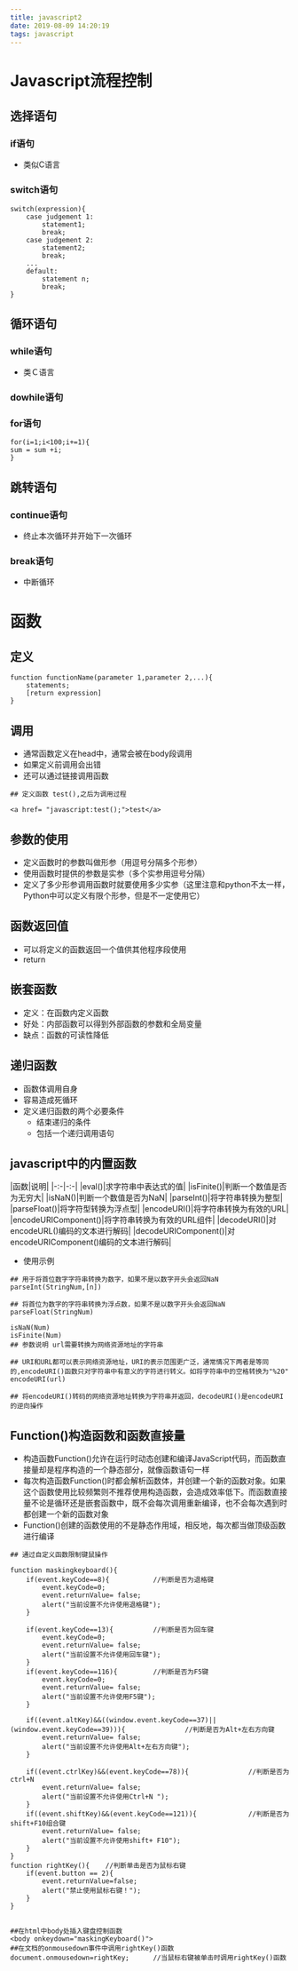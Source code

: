 ```yaml
---
title: javascript2
date: 2019-08-09 14:20:19
tags: javascript
---
```


# Javascript流程控制

## 选择语句

### if语句

- 类似C语言


### switch语句

```
switch(expression){
	case judgement 1:
		statement1;
		break;
	case judgement 2:
		statement2;
		break;
	...
	default:
		statement n;
		break;
}
```

## 循环语句

### while语句

- 类Ｃ语言

### dowhile语句

### for语句

```
for(i=1;i<100;i+=1){
sum = sum +i;
}
```

## 跳转语句

### continue语句

- 终止本次循环并开始下一次循环


### break语句

- 中断循环


# 函数

##  定义
```
function functionName(parameter 1,parameter 2,...){
	statements;
	[return expression]
}
```
## 调用

- 通常函数定义在head中，通常会被在body段调用
- 如果定义前调用会出错
- 还可以通过链接调用函数
```
## 定义函数 test(),之后为调用过程

<a href= "javascript:test();">test</a>

```

## 参数的使用

- 定义函数时的参数叫做形参（用逗号分隔多个形参）
- 使用函数时提供的参数是实参（多个实参用逗号分隔）
- 定义了多少形参调用函数时就要使用多少实参（这里注意和python不太一样，Python中可以定义有限个形参，但是不一定使用它）


## 函数返回值

- 可以将定义的函数返回一个值供其他程序段使用
- return


## 嵌套函数

- 定义：在函数内定义函数
- 好处：内部函数可以得到外部函数的参数和全局变量
- 缺点：函数的可读性降低


## 递归函数

- 函数体调用自身
- 容易造成死循环
- 定义递归函数的两个必要条件
	- 结束递归的条件
	- 包括一个递归调用语句
	


## javascript中的内置函数

|函数|说明|
|-:-|-:-|
|eval()|求字符串中表达式的值|
|isFinite()|判断一个数值是否为无穷大|
|isNaN()|判断一个数值是否为NaN|
|parseInt()|将字符串转换为整型|
|parseFloat()|将字符型转换为浮点型|
|encodeURI()|将字符串转换为有效的URL|
|encodeURIComponent()|将字符串转换为有效的URL组件|
|decodeURI()|对encodeURL()编码的文本进行解码|
|decodeURIComponent()|对encodeURIComponent()编码的文本进行解码|

- 使用示例
```
## 用于将首位数字字符串转换为数字，如果不是以数字开头会返回NaN
parseInt(StringNum,[n])

## 将首位为数字的字符串转换为浮点数，如果不是以数字开头会返回NaN
parseFloat(StringNum)

isNaN(Num)
isFinite(Num)
## 参数说明	url需要转换为网络资源地址的字符串

## URI和URL都可以表示网络资源地址，URI的表示范围更广泛，通常情况下两者是等同的,encodeURI()函数只对字符串中有意义的字符进行转义。如将字符串中的空格转换为"%20"
encodeURI(url)

## 将encodeURI()转码的网络资源地址转换为字符串并返回，decodeURI()是encodeURI的逆向操作

```

## Function()构造函数和函数直接量

- 构造函数Function()允许在运行时动态创建和编译JavaScript代码，而函数直接量却是程序构造的一个静态部分，就像函数语句一样
- 每次构造函数Function()时都会解析函数体，并创建一个新的函数对象。如果这个函数使用比较频繁则不推荐使用构造函数，会造成效率低下。而函数直接量不论是循环还是嵌套函数中，既不会每次调用重新编译，也不会每次遇到时都创建一个新的函数对象
- Function()创建的函数使用的不是静态作用域，相反地，每次都当做顶级函数进行编译


```
## 通过自定义函数限制键鼠操作

function maskingkeyboard(){
	if(event.keyCode==8){			//判断是否为退格键
		event.keyCode=0;
		event.returnValue= false;
		alert("当前设置不允许使用退格键");
	}

	if(event.keyCode==13){			//判断是否为回车键
		event.keyCode=0;
		event.returnValue= false;
		alert("当前设置不允许使用回车键");
	}
	if(event.keyCode==116){			//判断是否为F5键
		event.keyCode=0;
		event.returnValue= false;
		alert("当前设置不允许使用F5键");
	}

	if((event.altKey)&&((window.event.keyCode==37)||(window.event.keyCode==39))){				//判断是否为Alt+左右方向键
		event.returnValue= false;
		alert("当前设置不允许使用Alt+左右方向键");
	}
	
	if((event.ctrlKey)&&(event.keyCode==78)){				//判断是否为ctrl+N
		event.returnValue= false;
		alert("当前设置不允许使用Ctrl+N ");
	}
	if((event.shiftKey)&&(event.keyCode==121)){				//判断是否为shift+F10组合键
		event.returnValue= false;
		alert("当前设置不允许使用shift+ F10");
	}
}
function rightKey(){	//判断单击是否为鼠标右键
	if(event.button == 2){
		event.returnValue=false;
		alert("禁止使用鼠标右键！");
	}
}


##在html中body处插入键盘控制函数
<body onkeydown="maskingKeyboard()">
##在文档的onmousedown事件中调用rightKey()函数
document.onmousedown=rightKey;		//当鼠标右键被单击时调用rightKey()函数		
